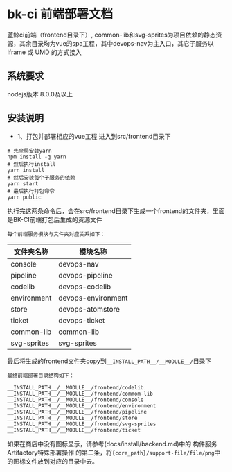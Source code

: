 # bk-ci 前端部署文档

蓝鲸ci前端（frontend目录下）, common-lib和svg-sprites为项目依赖的静态资源，其余目录均为vue的spa工程，其中devops-nav为主入口，其它子服务以Iframe 或 UMD 的方式接入

## 系统要求

nodejs版本 8.0.0及以上

## 安装说明

- 1、打包并部署相应的vue工程
进入到src/frontend目录下
```
# 先全局安装yarn
npm install -g yarn
# 然后执行install
yarn install
# 然后安装每个子服务的依赖
yarn start
# 最后执行打包命令
yarn public
```

执行完这两条命令后，会在src/frontend目录下生成一个frontend的文件夹，里面是BK-CI前端打包后生成的资源文件

    每个前端服务模块与文件夹对应关系如下：

|   文件夹名称   |   模块名称     |
| ------------ | ---------------- |
|  console |   devops-nav
|  pipeline |   devops-pipeline
|  codelib |   devops-codelib
|  environment |   devops-environment
|  store |   devops-atomstore
|  ticket |   devops-ticket
|   common-lib   |  common-lib |
|   svg-sprites   |  svg-sprites |


最后将生成的frontend文件夹copy到`__INSTALL_PATH__/__MODULE__/`目录下
    
    最终前端部署目录结构如下：
```
__INSTALL_PATH__/__MODULE__/frontend/codelib
__INSTALL_PATH__/__MODULE__/frontend/commom-lib
__INSTALL_PATH__/__MODULE__/frontend/console
__INSTALL_PATH__/__MODULE__/frontend/environment
__INSTALL_PATH__/__MODULE__/frontend/pipeline
__INSTALL_PATH__/__MODULE__/frontend/store
__INSTALL_PATH__/__MODULE__/frontend/svg-sprites
__INSTALL_PATH__/__MODULE__/frontend/ticket
```

如果在商店中没有图标显示，请参考(docs/install/backend.md)中的 构件服务Artifactory特殊部署操作 的第二条，将`{core_path}/support-file/file/png`中的图标文件放到对应的目录中去。

